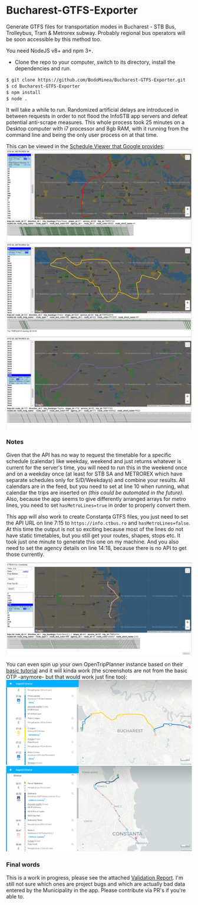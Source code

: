 # Bucharest-GTFS-Exporter
Generate GTFS files for transportation modes in Bucharest - STB Bus, Trolleybus, Tram &amp; Metrorex subway. Probably regional bus operators will be soon accessible by this method too.

You need NodeJS v8+ and npm 3+.
- Clone the repo to your computer, switch to its directory, install the dependencies and run.
```sh
$ git clone https://github.com/BodoMinea/Bucharest-GTFS-Exporter.git
$ cd Bucharest-GTFS-Exporter
$ npm install
$ node .
```

It will take a while to run. Randomized artificial delays are introduced in between requests in order to not flood the InfoSTB app servers and defeat potential anti-scrape measures. This whole process took 25 minutes on a Desktop computer with i7 processor and 8gb RAM, with it running from the command line and being the only user process on at that time.

This can be viewed in the [Schedule Viewer that Google provides](https://github.com/google/transitfeed):
![Screenshot](screen1.png "Screenshot")
![Screenshot](screen2.png "Screenshot")
![Screenshot](screen3.png "Screenshot")

### Notes
Given that the API has no way to request the timetable for a specific schedule (calendar) like weekday, weekend and just returns whatever is current for the server's time, you will need to run this in the weekend once and on a weekday once (at least for STB SA and METROREX which have separate schedules only for S/D/Weekdays) and combine your results. All calendars are in the feed, but you need to set at line 10 when running, what calendar the trips are inserted on _(this could be automated in the future)_. Also, because the app seems to give differently arranged arrays for metro lines, you need to set ```hasMetroLines=true``` in order to properly convert them.

This app will also work to create Constanța GTFS files, you just need to set the API URL on line 7:15 to ```https://info.ctbus.ro``` and ```hasMetroLines=false```. At this time the output is not so exciting because most of the lines do not have static timetables, but you still get your routes, shapes, stops etc. It took just one minute to generate this one on my machine. And you also need to set the agency details on line 14:18, because there is no API to get those currently.

![Screenshot](screen-c.png "Screenshot")

You can even spin up your own OpenTripPlanner instance based on their [basic tutorial](http://docs.opentripplanner.org/en/latest/Basic-Tutorial/) and it will kinda work (the screenshots are not from the basic OTP -anymore- but that would work just fine too):
![Screenshot](OTP.png "Screenshot")
![Screenshot](OTP2.png "Screenshot")

### Final words
This is a work in progress, please see the attached [Validation Report](https://flashwebit.github.io/Bucharest-GTFS-Exporter/validation-results.html). I'm still not sure which ones are project bugs and which are actually bad data entered by the Municipality in the app. Please contribute via PR's if you're able to.

